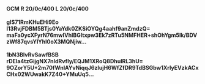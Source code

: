 #### GCM R 20/0c/400 L 20/0c/400
**gIS71RmKHuEHi9Eo**<br/>**I13RvjFDBM5BTjs0YaYdk0ZKSiOYQg4aahf9anZmdzQ=**<br/>**maFa0ycXFyrN76mwIVhIBGltxpw3Ek7zRTu5NMFHER+shOhYgm5lk/BDVzWf87qvsYIYhl0oX3MQNjiw...**<br/><br/>
**1bN3BlvRvSawfBSB**<br/>**rDEIa4tzGijgNX7nIdRvfIy/EQJM1XRoQ8DhulRL3hU=**<br/>**9OZorY5U+2m70fWnlAYvNiqqJ6zlujH6WfZfDR9TdBSGbw1XrlyEVzkACxCHx02WUwakK7Z40+YMuUq5...**